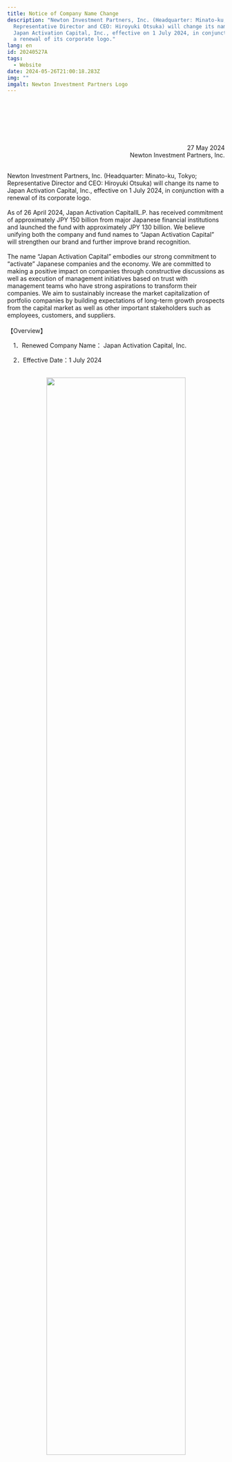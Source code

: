 ```yaml
---
title: Notice of Company Name Change
description: "Newton Investment Partners, Inc. (Headquarter: Minato-ku, Tokyo;
  Representative Director and CEO: Hiroyuki Otsuka) will change its name to
  Japan Activation Capital, Inc., effective on 1 July 2024, in conjunction with
  a renewal of its corporate logo."
lang: en
id: 20240527A
tags:
  - Website
date: 2024-05-26T21:00:18.283Z
img: ""
imgalt: Newton Investment Partners Logo
---
```

<div style="text-align: right;">
<br><br><br><br><br><br>
27 May 2024<br>Newton Investment Partners, Inc.
</div>

\
Newton Investment Partners, Inc. (Headquarter: Minato-ku, Tokyo; Representative Director and CEO: Hiroyuki Otsuka) will change its name to Japan Activation Capital, Inc., effective on 1 July 2024, in conjunction with a renewal of its corporate logo.\
\
As of 26 April 2024, Japan Activation CapitalⅠL.P. has received commitment of approximately JPY 150 billion from major Japanese financial institutions and launched the fund with approximately JPY 130 billion. We believe unifying both the company and fund names to “Japan Activation Capital” will strengthen our brand and further improve brand recognition.\
\
The name “Japan Activation Capital” embodies our strong commitment to “activate” Japanese companies and the economy. We are committed to making a positive impact on companies through constructive discussions as well as execution of management initiatives based on trust with management teams who have strong aspirations to transform their companies. We aim to sustainably increase the market capitalization of portfolio companies by building expectations of long-term growth prospects from the capital market as well as other important stakeholders such as employees, customers, and suppliers.\
\
【Overview】

　1．Renewed Company Name： Japan Activation Capital, Inc.

　2．Effective Date：1 July 2024
<div align="center">
<br>
<img src= "/media/JAC_logo_p0_RGB.png" width="80%">
</div>
<br>

　3．URL（Effective after 1 July 2024）: <https://japanactivationcapital.com/>\
\
\
**Media Inquiries**\
Kekst CNC\
Minako Otani / Andrew Mandel\
Phone Number：+81-3-5156-0190 / +81-80-4639-9123\
E-Mail：　JapanActivationCapital@kekstcnc.com \
\
This press release is for informational purposes only and is not intended to recommend or solicit any specific transactions, nor is it intended to be a disclosure pursuant to the Financial Instruments and Exchange Act.

[Please see PDF File](/media/20240527ae.pdf)
